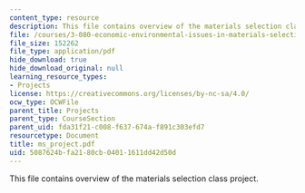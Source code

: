 ```yaml
---
content_type: resource
description: This file contains overview of the materials selection class project.
file: /courses/3-080-economic-environmental-issues-in-materials-selection-fall-2005/5087624bfa2180cb04011611dd42d50d_ms_project.pdf
file_size: 152262
file_type: application/pdf
hide_download: true
hide_download_original: null
learning_resource_types:
- Projects
license: https://creativecommons.org/licenses/by-nc-sa/4.0/
ocw_type: OCWFile
parent_title: Projects
parent_type: CourseSection
parent_uid: fda31f21-c008-f637-674a-f891c303efd7
resourcetype: Document
title: ms_project.pdf
uid: 5087624b-fa21-80cb-0401-1611dd42d50d
---
```

This file contains overview of the materials selection class project.